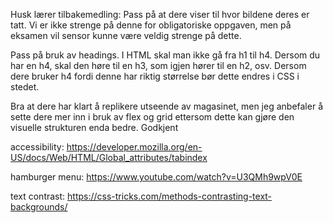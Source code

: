 Husk lærer tilbakemedling:
Pass på at dere viser til hvor bildene deres er tatt. Vi er ikke strenge på denne for obligatoriske oppgaven, men på eksamen vil sensor kunne være veldig strenge på dette. 

Pass på bruk av headings. I HTML skal man ikke gå fra h1 til h4. Dersom du har en h4, skal den høre til en h3, som igjen hører til en h2, osv. Dersom dere bruker h4 fordi denne har riktig størrelse bør dette endres i CSS i stedet. 

Bra at dere har klart å replikere utseende av magasinet, men jeg anbefaler å sette dere mer inn i bruk av flex og grid ettersom dette kan gjøre den visuelle strukturen enda bedre. Godkjent


accessibility:
https://developer.mozilla.org/en-US/docs/Web/HTML/Global_attributes/tabindex

hamburger menu:
https://www.youtube.com/watch?v=U3QMh9wpV0E

text contrast: https://css-tricks.com/methods-contrasting-text-backgrounds/
